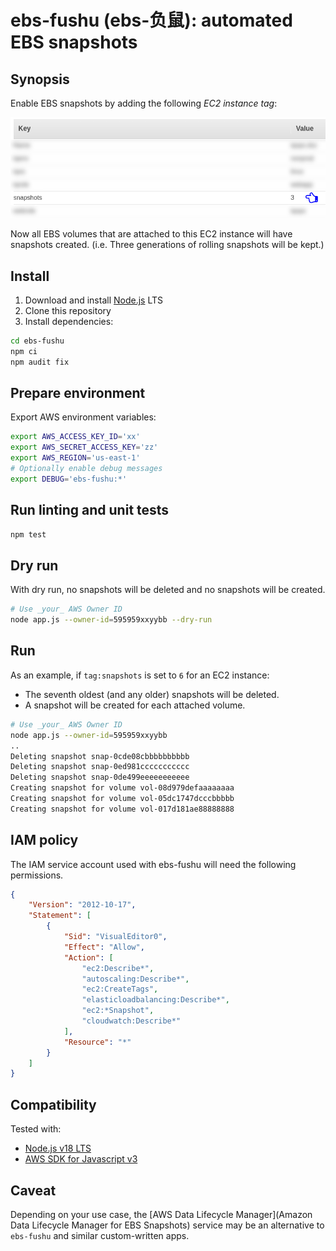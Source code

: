# ebs-fushu (ebs-负鼠): automated EBS snapshots

## Synopsis

Enable EBS snapshots by adding the following *EC2 instance tag*:

![Screenshot](/README.md-img/aws-insttag.png?raw=true)

Now all EBS volumes that are attached to this EC2 instance will have snapshots created. (i.e. Three generations of rolling snapshots will be kept.)

## Install

1. Download and install [Node.js](https://nodejs.org/) LTS
2. Clone this repository
3. Install dependencies:

```bash
cd ebs-fushu
npm ci
npm audit fix
```

## Prepare environment

Export AWS environment variables:

```bash
export AWS_ACCESS_KEY_ID='xx'
export AWS_SECRET_ACCESS_KEY='zz'
export AWS_REGION='us-east-1'
# Optionally enable debug messages
export DEBUG='ebs-fushu:*'
```

## Run linting and unit tests

```bash
npm test
```

## Dry run

With dry run, no snapshots will be deleted and no snapshots will be created.

```bash
# Use _your_ AWS Owner ID
node app.js --owner-id=595959xxyybb --dry-run
```

## Run

As an example, if `tag:snapshots` is set to `6` for an EC2 instance:
* The seventh oldest (and any older) snapshots will be deleted.
* A snapshot will be created for each attached volume.

```bash
# Use _your_ AWS Owner ID
node app.js --owner-id=595959xxyybb
..
Deleting snapshot snap-0cde08cbbbbbbbbbb
Deleting snapshot snap-0ed981ccccccccccc
Deleting snapshot snap-0de499eeeeeeeeeee
Creating snapshot for volume vol-08d979defaaaaaaaa
Creating snapshot for volume vol-05dc1747dcccbbbbb
Creating snapshot for volume vol-017d181ae88888888
```

## IAM policy

The IAM service account used with ebs-fushu will need the following permissions.
```json
{
    "Version": "2012-10-17",
    "Statement": [
        {
            "Sid": "VisualEditor0",
            "Effect": "Allow",
            "Action": [
                "ec2:Describe*",
                "autoscaling:Describe*",
                "ec2:CreateTags",
                "elasticloadbalancing:Describe*",
                "ec2:*Snapshot",
                "cloudwatch:Describe*"
            ],
            "Resource": "*"
        }
    ]
}
```

## Compatibility

Tested with:

- [Node.js v18 LTS](https://nodejs.org/en/blog/announcements/v18-release-announce)
- [AWS SDK for Javascript v3](https://docs.aws.amazon.com/AWSJavaScriptSDK/v3/latest/index.html)

## Caveat

Depending on your use case, the [AWS Data Lifecycle Manager](Amazon Data Lifecycle Manager for EBS Snapshots) service may be an alternative to `ebs-fushu` and similar custom-written apps.
